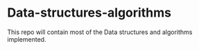 # Data-structures-algorithms
This repo will contain most of the Data structures and algorithms implemented.
